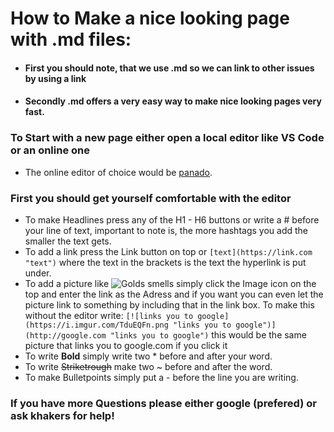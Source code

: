 # How to Make a nice looking page with .md files:

- #### First you should note, that we use .md so we can link to other issues by using a       link

- #### Secondly .md offers a very easy way to make nice looking pages very fast.

### To Start with a new page either open a local editor like VS Code or an online one

- The online editor of choice would be [panado](https://pandao.github.io/editor.md/en.html "panado").

### First you should get yourself comfortable with the editor

- To make Headlines press any of the H1 - H6 buttons or write a # before your line of text, important to note is, the more hashtags you add the smaller the text gets.
- To add a link press the Link button on top or `[text](https://link.com "text")` where the text in the brackets is the text the hyperlink is put under.
- To add a picture like  ![Golds smells](https://i.imgur.com/TduEQFn.png "Golds smells") simply click the Image icon on the top and enter the link as the Adress and if you want you can even let the picture link to something by including that in the link box.
To make this without the editor write: `[![links you to google](https://i.imgur.com/TduEQFn.png "links you to google")](http://google.com "links you to google")` this would be the same picture that links you to google.com if you click it
- To write **Bold** simply write two * before and after your word.
- To write ~~Striketrough~~ make two ~ before and after the word.
- To make Bulletpoints simply put a - before the line you are writing.

### If you have more Questions please either google (prefered) or ask khakers for help!
